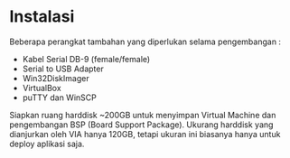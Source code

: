 # Instalasi

Beberapa perangkat tambahan yang diperlukan selama pengembangan :

+ Kabel Serial DB-9 (female/female)
+ Serial to USB Adapter
+ Win32DiskImager
+ VirtualBox
+ puTTY dan WinSCP

Siapkan ruang harddisk ~200GB untuk menyimpan Virtual Machine dan pengembangan BSP (Board Support Package). 
Ukurang harddisk yang dianjurkan oleh VIA hanya 120GB, tetapi ukuran ini biasanya hanya untuk deploy aplikasi saja.